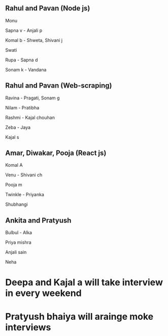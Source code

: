 ## Rahul and Pavan (Node js)
Monu 

Sapna v - Anjali p 

Komal b - Shweta, Shivani j

Swati

Rupa - Sapna d

Sonam k - Vandana

## Rahul and Pavan (Web-scraping) 
Ravina - Pragati, Sonam g

Nilam - Pratibha

Rashmi - Kajal chouhan

Zeba - Jaya

Kajal s

## Amar, Diwakar, Pooja (React js)

Komal A

Venu - Shivani ch

Pooja m

Twinkle - Priyanka

Shubhangi

## Ankita and Pratyush

Bulbul - Alka

Priya mishra

Anjali sain

Neha

# Deepa and Kajal a will take interview in every weekend 
# Pratyush bhaiya will arainge moke interviews
